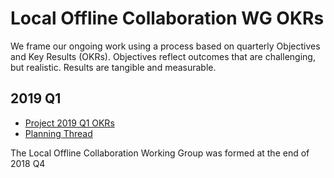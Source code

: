 # Local Offline Collaboration WG OKRs

We frame our ongoing work using a process based on quarterly Objectives and Key Results (OKRs). Objectives reflect outcomes that are challenging, but realistic. Results are tangible and measurable.

## 2019 Q1

- [Project 2019 Q1 OKRs](https://docs.google.com/spreadsheets/d/1BtOfd7s9oYO5iKsIorCpsm4QuQoIsoZzSz7GItE-9ys/edit#gid=427965902)
- [Planning Thread](https://github.com/ipfs/local-offline-collab/issues/5)

The Local Offline Collaboration Working Group was formed at the end of 2018 Q4
